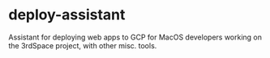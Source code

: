 # deploy-assistant
Assistant for deploying web apps to GCP for MacOS developers working on the 3rdSpace project, with other misc. tools.
